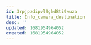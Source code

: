 ```yaml
---
id: 3rpjpzdipvl9gkd8ti9vuza
title: Info_camera_destination
desc: ''
updated: 1681954964052
created: 1681954964052
---
```

